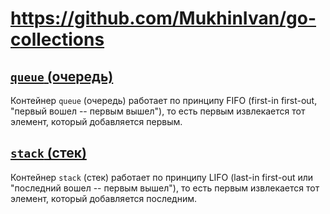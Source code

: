 # https://github.com/MukhinIvan/go-collections

## [`queue` (очередь)](https://github.com/MukhinIvan/go-collections/tree/main/queue)

Контейнер `queue` (очередь) работает по принципу FIFO (first-in first-out, "первый вошел -- первым вышел"), то есть первым извлекается тот элемент, который добавляется первым.

## [`stack` (стек)](https://github.com/MukhinIvan/go-collections/tree/main/stack)

Контейнер `stack` (стек) работает по принципу LIFO (last-in first-out или "последний вошел -- первым вышел"), то есть первым извлекается тот элемент, который добавляется последним.
